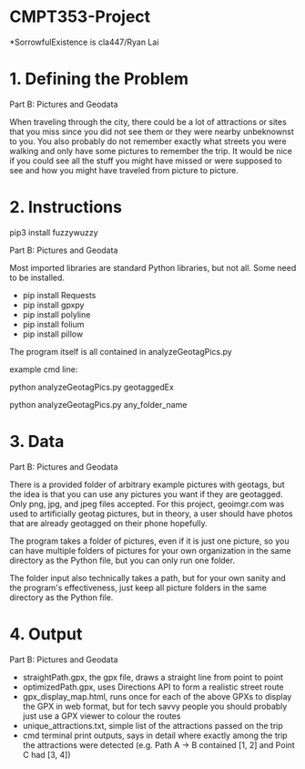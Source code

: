 # CMPT353-Project
*SorrowfulExistence is cla447/Ryan Lai


# 1. Defining the Problem


Part B: Pictures and Geodata

When traveling through the city, there could be a lot of attractions or sites  that you miss since you did not see them or they were nearby unbeknownst to you. You also probably do not remember exactly what streets you were walking and only have some pictures to remember the  trip. It would be nice if you could see all the stuff you might have missed or were supposed to see and how you might have traveled from picture to picture.

# 2. Instructions
pip3 install fuzzywuzzy

Part B: Pictures and Geodata 

Most imported libraries are standard Python libraries, but not all. Some need to be installed.

- pip install Requests
- pip install gpxpy
- pip install polyline
- pip install folium
- pip install pillow

The program itself is all contained in analyzeGeotagPics.py

example cmd line:

python analyzeGeotagPics.py geotaggedEx

python analyzeGeotagPics.py any_folder_name


# 3. Data

Part B: Pictures and Geodata

There is a provided folder of arbitrary example pictures with geotags, but the idea is that you can use any pictures you want if they are geotagged. Only png, jpg, and jpeg files accepted. For this project, geoimgr.com was used to artificially geotag pictures, but in theory, a user should have photos that are already geotagged on their phone hopefully. 

The program takes a folder of pictures,  even if it is just one picture,  so you can have multiple folders of pictures for your own organization in the same directory as the Python file, but you can only run one folder.

The folder input also technically takes a path, but for your own sanity and the program's effectiveness, just keep all picture folders in the same directory as the Python file.

# 4. Output

Part B: Pictures and Geodata
- straightPath.gpx, the gpx file, draws a straight line from point to point
- optimizedPath.gpx, uses Directions API to form a realistic street route
- gpx_display_map.html, runs once for each of the above GPXs to display the GPX in web format, but for tech savvy people you should probably just use a GPX viewer to colour the routes
- unique_attractions.txt, simple list of the attractions passed on the trip
- cmd terminal print outputs, says in detail where exactly among the trip the attractions were detected (e.g. Path A -> B contained [1, 2] and Point C had [3, 4])

